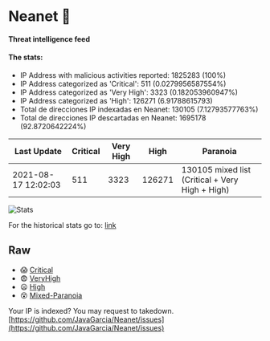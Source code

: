 # Neanet :hocho:
#### Threat intelligence feed
#### The stats:

- IP Address with malicious activities reported: 1825283 (100%)
- IP Address categorized as 'Critical':  511 (0.0279956587554%)
- IP Address categorized as 'Very High':  3323 (0.182053960947%)
- IP Address categorized as 'High':  126271 (6.91788615793)
- Total de direcciones IP indexadas en Neanet:  130105 (7.12793577763%)
- Total de direcciones IP descartadas en Neanet:  1695178 (92.8720642224%)

| Last Update | Critical | Very High | High | Paranoia |
| --- | --- | --- | --- | --- |
| 2021-08-17 12:02:03 | 511 | 3323 | 126271 | 130105 mixed list (Critical + Very High + High)|

![Stats](https://docs.google.com/spreadsheets/d/e/2PACX-1vSnaNMIXVabIpDJjufMlzH7poXnshF3mgd8Is1g9ytUEzVsP5my4Trn8f-xkoLLQ38xpL3HtmUexLo6/pubchart?oid=501124687&format=image)

For the historical stats go to: [link](/stats.csv)
## Raw
- :scream: [Critical](https://raw.githubusercontent.com/JavaGarcia/Neanet/master/blacklists/neanet_critical.txt)
- :fearful: [VeryHigh](https://raw.githubusercontent.com/JavaGarcia/Neanet/master/blacklists/neanet_veryHigh.txtt)
- :frowning: [High](https://raw.githubusercontent.com/JavaGarcia/Neanet/master/blacklists/neanet_high.txt)
- :dizzy_face: [Mixed-Paranoia](https://raw.githubusercontent.com/JavaGarcia/Neanet/master/blacklists/neanet_all.txt)


Your IP is indexed? You may request to takedown. [https://github.com/JavaGarcia/Neanet/issues](https://github.com/JavaGarcia/Neanet/issues)



















































































































































































































































































































































































































































































































































































































































































































































































































































































































































































































































































































































































































































































































































































































































































































































































































































































































































































































































































































































































































































































































































































































































































































































































































































































































































































































































































































































































































































































































































































































































































































































































































































































































































































































































































































































































































































































































































































































































































































































































































































































































































































































































































































































































































































































































































































































































































































































































































































































































































































































































































































































































































































































































































































































































































































































































































































































































































































































































































































































































































































































































































































































































































































































































































































































































































































































































































































































































































































































































































































































































































































































































































































































































































































































































































































































































































































































































































































































































































































































































































































































































































































































































































































































































































